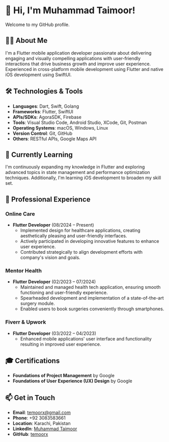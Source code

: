 # 👋 Hi, I'm Muhammad Taimoor!

Welcome to my GitHub profile.

## 👨‍💻 About Me

I'm a Flutter mobile application developer passionate about delivering engaging and visually compelling applications with user-friendly interactions that drive business growth and improve user experience. Experienced in cross-platform mobile development using Flutter and native iOS development using SwiftUI.

## 🛠 Technologies & Tools

- **Languages**: Dart, Swift, Golang
- **Frameworks**: Flutter, SwiftUI
- **APIs/SDKs**: AgoraSDK, Firebase
- **Tools**: Visual Studio Code, Android Studio, XCode, Git, Postman
- **Operating Systems**: macOS, Windows, Linux
- **Version Control**: Git, GitHub
- **Others**: RESTful APIs, Google Maps API

## 🌱 Currently Learning

I'm continuously expanding my knowledge in Flutter and exploring advanced topics in state management and performance optimization techniques. Additionally, I'm learning iOS development to broaden my skill set.

## 💼 Professional Experience

### Online Care

- **Flutter Developer** (08/2024 – Present)
  - Implemented design for healthcare applications, creating aesthetically pleasing and user-friendly interfaces.
  - Actively participated in developing innovative features to enhance user experience.
  - Contributed strategically to align development efforts with company's vision and goals.

### Mentor Health

- **Flutter Developer** (02/2023 – 07/2024)
  - Maintained and managed health tech application, ensuring smooth functioning and user-friendly experience.
  - Spearheaded development and implementation of a state-of-the-art surgery module.
  - Enabled users to book surgeries conveniently through smartphones.

### Fiverr & Upwork

- **Flutter Developer** (03/2022 – 04/2023)
  - Enhanced mobile applications' user interface and functionality resulting in improved user experience.

## 🎓 Certifications

- **Foundations of Project Management** by Google
- **Foundations of User Experience (UX) Design** by Google

## 📫 Get in Touch

- **Email**: temoorx@gmail.com
- **Phone**: +92 3083583661
- **Location**: Karachi, Pakistan
- **LinkedIn**: [Muhammad Taimoor](https://www.linkedin.com/in/temoorx)
- **GitHub**: [temoorx](https://github.com/temoorx)
